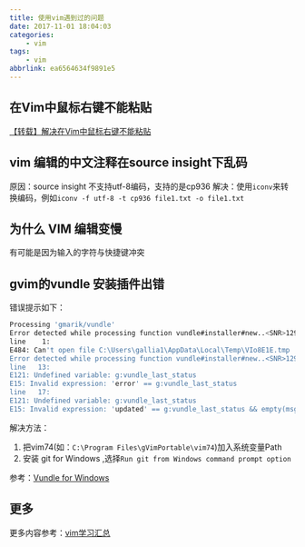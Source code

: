 ```yaml
---
title: 使用vim遇到过的问题
date: 2017-11-01 18:04:03
categories:
    - vim
tags:
    - vim
abbrlink: ea6564634f9891e5
---
```


## 在Vim中鼠标右键不能粘贴

[【转载】解决在Vim中鼠标右键不能粘贴](http://www.cnblogs.com/centimeter/archive/2012/03/14/2395427.html)

## vim 编辑的中文注释在source insight下乱码

原因：source insight 不支持utf-8编码，支持的是cp936
解决：使用`iconv`来转换编码，例如`iconv -f utf-8 -t cp936 file1.txt -o file1.txt`

## 为什么 VIM 编辑变慢

有可能是因为输入的字符与快捷键冲突

## gvim的vundle 安装插件出错

错误提示如下：
```sh
Processing 'gmarik/vundle'
Error detected while processing function vundle#installer#new..<SNR>129_process..vundle#installer#run..vundle#installer#install..<SNR>129_sync..<SNR>129_system:
line    1:
E484: Can't open file C:\Users\gallia1\AppData\Local\Temp\VIo8E1E.tmp
Error detected while processing function vundle#installer#new..<SNR>129_process:
line   13:
E121: Undefined variable: g:vundle_last_status
E15: Invalid expression: 'error' == g:vundle_last_status
line   17:
E121: Undefined variable: g:vundle_last_status
E15: Invalid expression: 'updated' == g:vundle_last_status && empty(msg)
```

解决方法：
1. 把vim74(如：`C:\Program Files\gVimPortable\vim74`)加入系统变量Path
2. 安装 git for Windows ,选择`Run git from Windows command prompt option`

参考：[Vundle for Windows](https://github.com/VundleVim/Vundle.vim/wiki/Vundle-for-Windows)

## 更多

更多内容参考：[vim学习汇总](http://www.wangjinle.com/posts/9a88772f17a949d5.html)
